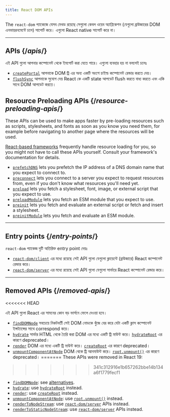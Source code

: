 ```yaml
---
title: React DOM APIs
---
```


<Intro>

The `react-dom` প্যাকেজে যেসব মেথড রয়েছে সেগুলো কেবল ওয়েব অ্যাপ্লিকেশন (যেগুলো ব্রাউজারের DOM এনভায়রনমেন্টে চলে) সাপোর্ট করে। এগুলো React native সাপোর্ট করে না।

</Intro>

---

## APIs {/*apis*/}

এই API গুলো আপনার কম্পোনেন্ট থেকে ইমপোর্ট করা যেতে পারে। এগুলো ব্যবহার হয় না বললেই চলেঃ

* [`createPortal`](/reference/react-dom/createPortal) আপনাকে DOM ট্রি এর অন্য একটি অংশে চাইল্ড কম্পোনেন্ট রেন্ডার করতে দেয়।
* [`flushSync`](/reference/react-dom/flushSync) আপনাকে সুযোগ দেয় React কে একটি state আপডেট flush করতে বাধ্য করতে এবং একি সাথে DOM আপডেট করতে।

## Resource Preloading APIs {/*resource-preloading-apis*/}

These APIs can be used to make apps faster by pre-loading resources such as scripts, stylesheets, and fonts as soon as you know you need them, for example before navigating to another page where the resources will be used.

[React-based frameworks](/learn/start-a-new-react-project) frequently handle resource loading for you, so you might not have to call these APIs yourself. Consult your framework's documentation for details.

* [`prefetchDNS`](/reference/react-dom/prefetchDNS) lets you prefetch the IP address of a DNS domain name that you expect to connect to.
* [`preconnect`](/reference/react-dom/preconnect) lets you connect to a server you expect to request resources from, even if you don't know what resources you'll need yet.
* [`preload`](/reference/react-dom/preload) lets you fetch a stylesheet, font, image, or external script that you expect to use.
* [`preloadModule`](/reference/react-dom/preloadModule) lets you fetch an ESM module that you expect to use.
* [`preinit`](/reference/react-dom/preinit) lets you fetch and evaluate an external script or fetch and insert a stylesheet.
* [`preinitModule`](/reference/react-dom/preinitModule) lets you fetch and evaluate an ESM module.

---

## Entry points {/*entry-points*/}

`react-dom` প্যাকেজ দুটি অতিরিক্ত entry point দেয়ঃ

* [`react-dom/client`](/reference/react-dom/client) এর মধ্যে রয়েছে সেই API গুলো যেগুলো ক্লায়েন্টে (ব্রাউজারে) React কম্পোনেন্ট রেন্ডার করে।
* [`react-dom/server`](/reference/react-dom/server) এর মধ্যে রয়েছে সেই API গুলো যেগুলো সার্ভারে React কম্পোনেন্ট রেন্ডার করে।

---

## Removed APIs {/*removed-apis*/}

<<<<<<< HEAD
<Deprecated>

এই API গুলো React এর সামনের কোন বড় ভার্সনে ফেলে দেওয়া হবে।

</Deprecated>

* [`findDOMNode`](/reference/react-dom/findDOMNode) সবচেয়ে নিকটবর্তী সেই DOM নোডকে খুঁজে বের করে যেটা একটি ক্লাস কম্পোনেন্ট ইন্সট্যান্সের সাথে correspond করে।
* [`hydrate`](/reference/react-dom/hydrate) সার্ভার HTML থেকে তৈরি করা DOM এর মধ্যে একটি ট্রি মাউন্ট করে।  [`hydrateRoot`](/reference/react-dom/client/hydrateRoot) এর কারণে deprecated।
* [`render`](/reference/react-dom/render) DOM এর মধ্যে একটি ট্রি মাউন্ট করে। [`createRoot`](/reference/react-dom/client/createRoot) এর কারণে deprecated।
* [`unmountComponentAtNode`](/reference/react-dom/unmountComponentAtNode) DOM থেকে ট্রি আনমাউন্ট করে। [`root.unmount()`](/reference/react-dom/client/createRoot#root-unmount) এর কারণে deprecated।
=======
These APIs were removed in React 19:
>>>>>>> 341c312916e1b657262bbe14b134a6f1779fecf1

* [`findDOMNode`](https://18.react.dev/reference/react-dom/findDOMNode): see [alternatives](https://18.react.dev/reference/react-dom/findDOMNode#alternatives).
* [`hydrate`](https://18.react.dev/reference/react-dom/hydrate): use [`hydrateRoot`](/reference/react-dom/client/hydrateRoot) instead.
* [`render`](https://18.react.dev/reference/react-dom/render): use [`createRoot`](/reference/react-dom/client/createRoot) instead.
* [`unmountComponentAtNode`](/reference/react-dom/unmountComponentAtNode): use [`root.unmount()`](/reference/react-dom/client/createRoot#root-unmount) instead.
* [`renderToNodeStream`](https://18.react.dev/reference/react-dom/server/renderToNodeStream): use [`react-dom/server`](/reference/react-dom/server) APIs instead.
* [`renderToStaticNodeStream`](https://18.react.dev/reference/react-dom/server/renderToStaticNodeStream): use [`react-dom/server`](/reference/react-dom/server) APIs instead.
